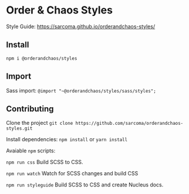 # Order & Chaos Styles

Style Guide: https://sarcoma.github.io/orderandchaos-styles/

## Install

`npm i @orderandchaos/styles`

## Import

Sass import: `@import "~@orderandchaos/styles/sass/styles";
`
## Contributing

Clone the project `git clone https://github.com/sarcoma/orderandchaos-styles.git`

Install dependencies: `npm install` or `yarn install`

Avaiable `npm` scripts:

`npm run css` Build SCSS to CSS.

`npm run watch` Watch for SCSS changes and build CSS

`npm run styleguide` Build SCSS to CSS and create Nucleus docs.
